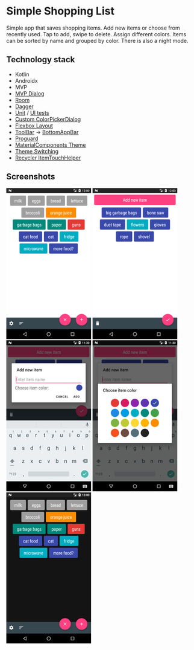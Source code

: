 # Simple Shopping List

Simple app that saves shopping items. Add new items or choose from recently used. Tap to add, swipe to delete. Assign different colors. Items can be sorted by name and grouped by color. There is also a night mode.

## Technology stack
- Kotlin
- Androidx
- MVP
- [MVP Dialog]
- [Room]
- [Dagger]
- [Unit] / [UI tests]
- [Custom ColorPickerDialog]
- [Flexbox Layout]
- [ToolBar] -> [BottomAppBar]
- [Proguard]
- [MaterialComponents Theme]
- [Theme Switching]
- [Recycler ItemTouchHelper]

## Screenshots

[![Main Screen][screen1th]][screen1]
[![Recent Items Screen][screen2th]][screen2]
[![Add Item Screen][screen3th]][screen3]
[![Choose Color Screen][screen4th]][screen4]
[![Night Mode][screen5th]][screen5]

[screen1th]: dev_files/screens/screen1_thumbnail.png
[screen1]: dev_files/screens/screen1.png
[screen2th]: dev_files/screens/screen2_thumbnail.png
[screen2]: dev_files/screens/screen2.png
[screen3th]: dev_files/screens/screen3_thumbnail.png
[screen3]: dev_files/screens/screen3.png
[screen4th]: dev_files/screens/screen4_thumbnail.png
[screen4]: dev_files/screens/screen4.png
[screen5th]: dev_files/screens/screen5_thumbnail.png
[screen5]: dev_files/screens/screen5.png

[MVP Dialog]: https://github.com/Razeeman/Android-SimpleShoppingList/tree/master/app/src/main/java/com/example/util/simpleshoppinglist/ui/additem
[Room]: https://github.com/Razeeman/Android-SimpleShoppingList/tree/master/app/src/main/java/com/example/util/simpleshoppinglist/data/db
[Dagger]: https://github.com/Razeeman/Android-SimpleShoppingList/tree/master/app/src/main/java/com/example/util/simpleshoppinglist/di
[Unit]: https://github.com/Razeeman/Android-SimpleShoppingList/tree/master/app/src/test/java/com/example/util/simpleshoppinglist
[UI tests]: https://github.com/Razeeman/Android-SimpleShoppingList/tree/master/app/src/androidTest/java/com/example/util/simpleshoppinglist
[Custom ColorPickerDialog]: https://github.com/Razeeman/Android-SimpleShoppingList/blob/master/app/src/main/java/com/example/util/simpleshoppinglist/ui/custom/ColorPickerDialog.kt
[Flexbox Layout]: https://github.com/Razeeman/Android-SimpleShoppingList/blob/master/app/src/main/java/com/example/util/simpleshoppinglist/ui/main/MainFragment.kt#L74
[ToolBar]: https://github.com/Razeeman/Android-SimpleShoppingList/blob/6d2e00c51171f0382314f1c9179024c2ce1265a8/app/src/main/res/layout/main_activity.xml#L11
[BottomAppBar]: https://github.com/Razeeman/Android-SimpleShoppingList/blob/master/app/src/main/res/layout/main_activity.xml#L22
[Proguard]: https://github.com/Razeeman/Android-SimpleShoppingList/blob/master/app/build.gradle#L25
[MaterialComponents Theme]: https://github.com/Razeeman/Android-SimpleShoppingList/blob/master/app/src/main/res/values/styles.xml#L3
[Theme Switching]: https://github.com/Razeeman/Android-SimpleShoppingList/blob/master/app/src/main/java/com/example/util/simpleshoppinglist/util/ThemeManager.kt
[Recycler ItemTouchHelper]: https://github.com/Razeeman/Android-SimpleShoppingList/blob/master/app/src/main/java/com/example/util/simpleshoppinglist/ui/main/MainFragment.kt#L81
